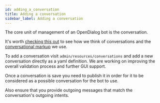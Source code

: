 ```yaml
---
id: adding_a_conversation
title: Adding a conversation
sidebar_label: Adding a conversation
---
```


The core unit of management of an OpenDialog bot is the conversation. 

It's worth [checking this out](conversational_model.md) to see how we think of conversations and the [conversational markup](conversation_markup.md) we use.

To add a conversation visit `admin/resources/conversations` and add a new conversation directly as a yaml definition. We are working on improving the overall validation process and further GUI support.

Once a conversation is save you need to publish it in order for it to be considered as a possible conversation for the bot to use. 

Also ensure that you provide outgoing messages that match the conversation's outgoing intents.  

  